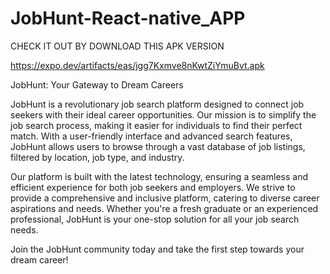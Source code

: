 ﻿# JobHunt-React-native_APP




CHECK IT OUT BY DOWNLOAD THIS APK VERSION

https://expo.dev/artifacts/eas/jgg7Kxmve8nKwtZiYmuBvt.apk



JobHunt: Your Gateway to Dream Careers

JobHunt is a revolutionary job search platform designed to connect job seekers with their ideal career opportunities. Our mission is to simplify the job search process, making it easier for individuals to find their perfect match. With a user-friendly interface and advanced search features, JobHunt allows users to browse through a vast database of job listings, filtered by location, job type, and industry.

Our platform is built with the latest technology, ensuring a seamless and efficient experience for both job seekers and employers. We strive to provide a comprehensive and inclusive platform, catering to diverse career aspirations and needs. Whether you're a fresh graduate or an experienced professional, JobHunt is your one-stop solution for all your job search needs.

Join the JobHunt community today and take the first step towards your dream career!
